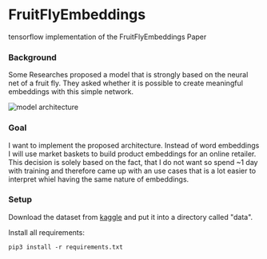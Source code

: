 # FruitFlyEmbeddings
tensorflow implementation of the FruitFlyEmbeddings Paper

### Background

Some Researches proposed a model that is strongly based on the neural net of a fruit fly. They asked whether it is possible to create meaningful embeddings with this simple network. 

![model architecture](https://www.google.com/url?sa=i&url=https%3A%2F%2Ftwitter.com%2Fmark_riedl%2Fstatus%2F1351367496914378752&psig=AOvVaw1mQB42HO-cT_qxIA4XTIdF&ust=1614346759538000&source=images&cd=vfe&ved=0CAIQjRxqFwoTCOiqvbuUhe8CFQAAAAAdAAAAABAJ)

### Goal

I want to implement the proposed architecture. Instead of word embeddings I will use market baskets to build product embeddings for an online retailer. 
This decision is solely based on the fact, that I do not want so spend ~1 day with training and therefore came up with an use cases that is a lot easier to interpret whiel having the same nature of embeddings.


### Setup

Download the dataset from [kaggle](https://www.kaggle.com/puneetbhaya/online-retail) and put it into a directory called "data".

Install all requirements:

``
pip3 install -r requirements.txt
``
